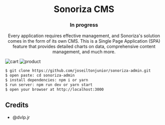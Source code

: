 <h1 align="center">Sonoriza CMS</h1>

<h3 align="center">In progress</h3>

<p align="center">Every application requires effective management, and Sonoriza's solution comes in the form of its own CMS. This is a Single Page Application (SPA) feature that provides detailed charts on data, comprehensive content management, and much more.
</p>

<img src="https://i.ibb.co/BBG38Dj/Captura-de-tela-de-2023-11-13-18-37-41.png" alt="cart" border="0">

<img src="https://i.ibb.co/tbG4WzS/Captura-de-tela-de-2023-11-21-11-50-39.png" alt="product" border="0">




```sh
$ git clone https://github.com/joseiltonjunior/sonoriza-admin.git
$ open paste: cd sonoriza-admin
$ install dependencies: npm i or yarn
$ run server: npm run dev or yarn start
$ open your browser at http://localhost:3000
```

## Credits

- @dvlp.jr